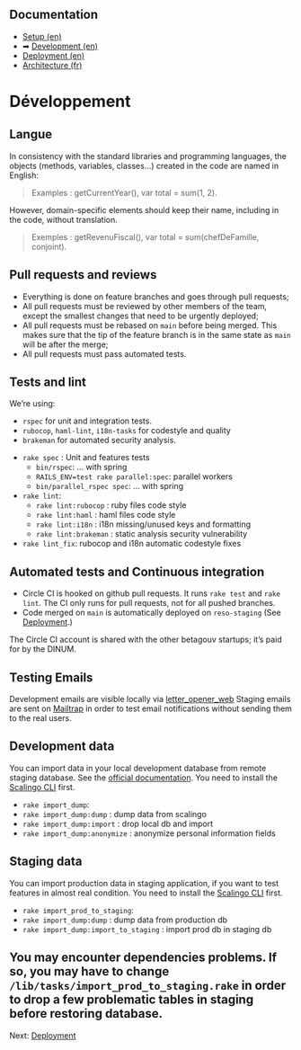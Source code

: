 ## Documentation

* [Setup (en)](01-setup.md)
* ➡ [Development (en)](02-development.md)
* [Deployment (en)](03-deployment.md)
* [Architecture (fr)](04-architecture.md)

# Développement

## Langue

In consistency with the standard libraries and programming languages, the objects (methods, variables, classes…) created in the code are named in English:

> Examples : getCurrentYear(), var total = sum(1, 2).

However, domain-specific elements should keep their name, including in the code, without translation.

> Exemples : getRevenuFiscal(), var total = sum(chefDeFamille, conjoint).

## Pull requests and reviews

* Everything is done on feature branches and goes through pull requests;
* All pull requests must be reviewed by other members of the team, except the smallest changes that need to be urgently deployed;
* All pull requests must be rebased on `main` before being merged. This makes sure that the tip of the feature branch is in the same state as `main` will be after the merge;
* All pull requests must pass automated tests.

## Tests and lint

We’re using:
* `rspec` for unit and integration tests.
* `rubocop`, `haml-lint`, `i18n-tasks` for codestyle and quality
* `brakeman` for automated security analysis.

- `rake spec` : Unit and features tests
  - `bin/rspec`: … with spring
  - `RAILS_ENV=test rake parallel:spec`: parallel workers
  - `bin/parallel_rspec spec`: … with spring 
- `rake lint`:
  - `rake lint:rubocop` : ruby files code style
  - `rake lint:haml` : haml files code style 
  - `rake lint:i18n` : i18n missing/unused keys and formatting
  - `rake lint:brakeman` : static analysis security vulnerability 
- `rake lint_fix`: rubocop and i18n automatic codestyle fixes

## Automated tests and Continuous integration

* Circle CI is hooked on github pull requests. It runs `rake test` and `rake lint`. The CI only runs for pull requests, not for all pushed branches. 
* Code merged on `main` is automatically deployed on `reso-staging` (See [Deployment](03-deployment.md).)

The Circle CI account is shared with the other betagouv startups; it’s paid for by the DINUM.

## Testing Emails

Development emails are visible locally via [letter_opener_web](http://localhost:3000/letter_opener) 
Staging emails are sent on [Mailtrap](https://mailtrap.io/) in order to test email notifications without sending them to the real users.

## Development data

You can import data in your local development database from remote staging database. See the [official documentation](https://doc.scalingo.com/platform/databases/access). You need to install the [Scalingo CLI](http://doc.scalingo.com/app/command-line-tool.html) first.

- `rake import_dump`:
 - `rake import_dump:dump` : dump data from scalingo 
 - `rake import_dump:import` : drop local db and import
 - `rake import_dump:anonymize` : anonymize personal information fields

## Staging data

You can import production data in staging application, if you want to test features in almost real condition. You need to install the [Scalingo CLI](http://doc.scalingo.com/app/command-line-tool.html) first.

- `rake import_prod_to_staging`:
 - `rake import_dump:dump` : dump data from production db 
 - `rake import_dump:import_to_staging` : import prod db in staging db

You may encounter dependencies problems. If so, you may have to change `/lib/tasks/import_prod_to_staging.rake` in order to drop a few problematic tables in staging before restoring database.
---

Next: [Deployment](03-deployment.md)
